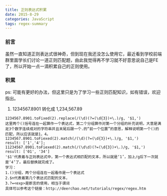 ```yaml
---
title: 正则表达式积累
date: 2015-8-29
categories: JavaScript
tags: regex-summary
---
```


### 前言
虽然一直知道正则表达式很神奇，但到现在我还没怎么使用它，最近看到学校前端群里面学长们讨论一道正则匹配题，由此我觉得再不学习就不好意思说自己是FE了，所以开始一点一滴积累自己的正则使用。

### 积累
ps: 可能有更好的办法，但这里只是为了学习一些正则匹配知识，如有错误，欢迎指出。
1. 1234567.8901 转化成 1,234,567.89
```
1234567.8901.toFixed(2).replace(/(\d)(?=(\d{3})+\.)/g, '$1,')
这里两个()括号连在一起算作一个表达式，第二个分组算作对第一个分组的补充说明，大意是满足3个数字连续成对的字符串并且末尾后跟一个.的“前一个位置”的意思，解释说明第一个()的匹配，所以应该就是1，4。
1234567.8901.toFiexed(2).match(/(\d)(?=(\d{3})+\.)/g, '$1,')
result: ['1','4'];
11234567.8901.toFiexed(2).match(/(\d\d)(?=(\d{3})+\.)/g, '$1,')
result: ['01', '34']
'$1'代表着与正则表达式中，第一个表达式相匹配的文本，所以就是‘1’，加上/g后下一次就是‘4’了。最后替换就完成了。
学习：
1.()分组，两个分组连在一起看作是一个表达式 
2.$n代表着第几个表达式匹配的文本，
3.?=<exp>是断言的使用，相当于谓词
具体可以参考这个链接：http://deerchao.net/tutorials/regex/regex.htm
```

